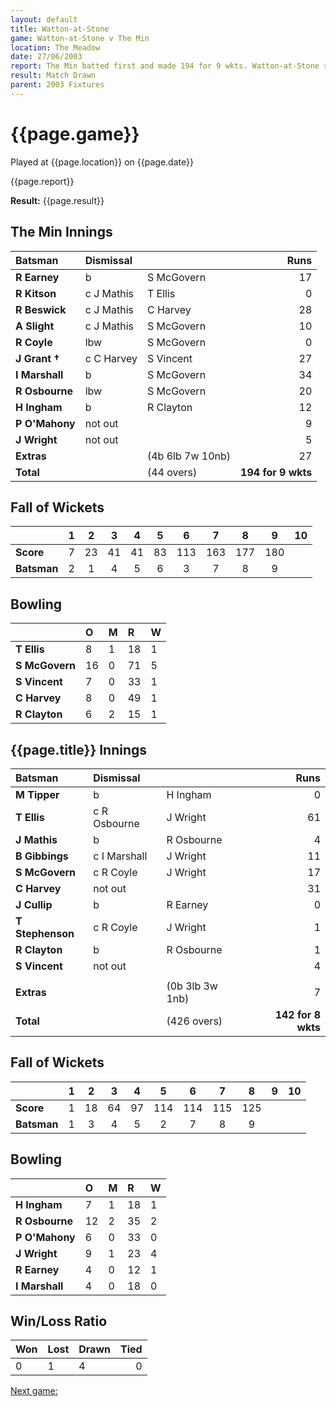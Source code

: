 ```yaml
---
layout: default
title: Watton-at-Stone
game: Watton-at-Stone v The Min
location: The Meadow
date: 27/06/2003
report: The Min batted first and made 194 for 9 wkts. Watton-at-Stone replied with 142 for 8 wkts when time ran out
result: Match Drawn
parent: 2003 Fixtures
---
```


# {{page.game}}

Played at {{page.location}} on {{page.date}}

{{page.report}}

**Result:** {{page.result}}

## The Min Innings

| Batsman | Dismissal |  | Runs |
|:---|:---|---|---:|
| **R Earney** | b | S McGovern | 17 |
| **R Kitson** | c J Mathis | T Ellis | 0 |
| **R Beswick** | c J Mathis | C Harvey | 28 |
| **A Slight** | c J Mathis | S McGovern | 10 |
| **R Coyle** | lbw | S McGovern | 0 |
| **J Grant &#8224;** | c C Harvey | S Vincent | 27 |
| **I Marshall** | b | S McGovern | 34 |
| **R Osbourne** | lbw | S McGovern | 20 |
| **H Ingham** | b | R Clayton | 12 |
| **P O'Mahony** | not out |  | 9 |
| **J Wright** | not out |  | 5 |
| **Extras** | | (4b 6lb 7w 10nb) | 27 |
| **Total** | | (44 overs) | **194 for 9 wkts** |

## Fall of Wickets

| | 1 | 2 | 3 | 4 | 5 | 6 | 7 | 8 | 9 | 10 |
|---|:---:|:---:|:---:|:---:|:---:|:---:|:---:|:---:|:---:|:---:|
| **Score** | 7 | 23 | 41 | 41 | 83 | 113 | 163 | 177 | 180 |  |
| **Batsman** | 2 | 1 | 4 | 5 | 6 | 3 | 7 | 8 | 9 |  |

## Bowling

| | O | M | R | W |
|---|:---|:---|:---|:---|
| **T Ellis** | 8 | 1 | 18 | 1 |
| **S McGovern** | 16 | 0 | 71 | 5 |
| **S Vincent** | 7 | 0 | 33 | 1 |
| **C Harvey** | 8 | 0 | 49 | 1 |
| **R Clayton** | 6 | 2 | 15 | 1 |

## {{page.title}} Innings

| Batsman | Dismissal |  | Runs |
|:---|:---|---|---:|
| **M Tipper** | b | H Ingham | 0 |
| **T Ellis** | c R Osbourne | J Wright | 61 |
| **J Mathis** | b | R Osbourne | 4 |
| **B Gibbings** | c I Marshall | J Wright | 11 |
| **S McGovern** | c R Coyle | J Wright | 17 |
| **C Harvey** | not out |  | 31 |
| **J Cullip** | b | R Earney  | 0 |
| **T Stephenson** | c R Coyle | J Wright | 1 |
| **R Clayton** | b | R Osbourne | 1 |
| **S Vincent** | not out |  | 4 |
|  |  |  |  |
| **Extras** | | (0b 3lb 3w 1nb) | 7 |
| **Total** | | (426 overs) | **142 for 8 wkts** |

## Fall of Wickets

| | 1 | 2 | 3 | 4 | 5 | 6 | 7 | 8 | 9 | 10 |
|---|:---:|:---:|:---:|:---:|:---:|:---:|:---:|:---:|:---:|:---:|
| **Score** | 1 | 18 | 64 | 97 | 114 | 114 | 115 | 125 |  |  |
| **Batsman** | 1 | 3 | 4 | 5 | 2 | 7 | 8 | 9 |  |  |

## Bowling

| | O | M | R | W |
|---|:---|:---|:---|:---|
| **H Ingham** | 7 | 1 | 18 | 1 |
| **R Osbourne** | 12 | 2 | 35 | 2 |
| **P O'Mahony** | 6 | 0 | 33 | 0 |
| **J Wright** | 9 | 1 | 23 | 4 |
| **R Earney** | 4 | 0 | 12 | 1 |
| **I Marshall** | 4 | 0 | 18 | 0 |

## Win/Loss Ratio

| Won | Lost | Drawn | Tied |
|:---|:---|:---|---:|
| 0 | 1 | 4 | 0 |

[Next game:]({{page.next}})